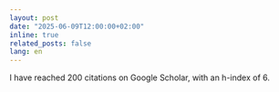 ```yaml
---
layout: post
date: "2025-06-09T12:00:00+02:00"
inline: true
related_posts: false
lang: en
---
```

I have reached 200 citations on Google Scholar, with an h-index of 6.

